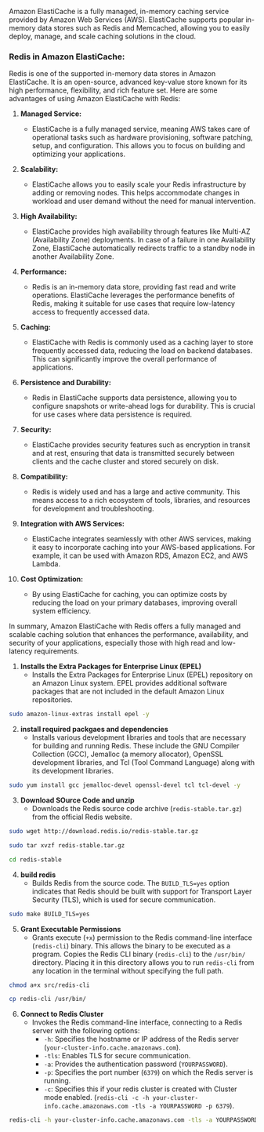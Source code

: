 Amazon ElastiCache is a fully managed, in-memory caching service provided by Amazon Web Services (AWS). ElastiCache supports popular in-memory data stores such as Redis and Memcached, allowing you to easily deploy, manage, and scale caching solutions in the cloud.

### Redis in Amazon ElastiCache:

Redis is one of the supported in-memory data stores in Amazon ElastiCache. It is an open-source, advanced key-value store known for its high performance, flexibility, and rich feature set. Here are some advantages of using Amazon ElastiCache with Redis:

1. **Managed Service:**
   - ElastiCache is a fully managed service, meaning AWS takes care of operational tasks such as hardware provisioning, software patching, setup, and configuration. This allows you to focus on building and optimizing your applications.

2. **Scalability:**
   - ElastiCache allows you to easily scale your Redis infrastructure by adding or removing nodes. This helps accommodate changes in workload and user demand without the need for manual intervention.

3. **High Availability:**
   - ElastiCache provides high availability through features like Multi-AZ (Availability Zone) deployments. In case of a failure in one Availability Zone, ElastiCache automatically redirects traffic to a standby node in another Availability Zone.

4. **Performance:**
   - Redis is an in-memory data store, providing fast read and write operations. ElastiCache leverages the performance benefits of Redis, making it suitable for use cases that require low-latency access to frequently accessed data.

5. **Caching:**
   - ElastiCache with Redis is commonly used as a caching layer to store frequently accessed data, reducing the load on backend databases. This can significantly improve the overall performance of applications.

6. **Persistence and Durability:**
   - Redis in ElastiCache supports data persistence, allowing you to configure snapshots or write-ahead logs for durability. This is crucial for use cases where data persistence is required.

7. **Security:**
   - ElastiCache provides security features such as encryption in transit and at rest, ensuring that data is transmitted securely between clients and the cache cluster and stored securely on disk.

8. **Compatibility:**
   - Redis is widely used and has a large and active community. This means access to a rich ecosystem of tools, libraries, and resources for development and troubleshooting.

9. **Integration with AWS Services:**
   - ElastiCache integrates seamlessly with other AWS services, making it easy to incorporate caching into your AWS-based applications. For example, it can be used with Amazon RDS, Amazon EC2, and AWS Lambda.

10. **Cost Optimization:**
    - By using ElastiCache for caching, you can optimize costs by reducing the load on your primary databases, improving overall system efficiency.

In summary, Amazon ElastiCache with Redis offers a fully managed and scalable caching solution that enhances the performance, availability, and security of your applications, especially those with high read and low-latency requirements.


1. **Installs the Extra Packages for Enterprise Linux (EPEL)**
   - Installs the Extra Packages for Enterprise Linux (EPEL) repository on an Amazon Linux system. EPEL provides additional software packages that are not included in the default Amazon Linux repositories.

```bash
sudo amazon-linux-extras install epel -y
```

2. **install required packgaes and dependencies**
   - Installs various development libraries and tools that are necessary for building and running Redis. These include the GNU Compiler Collection (GCC), Jemalloc (a memory allocator), OpenSSL development libraries, and Tcl (Tool Command Language) along with its development libraries.

```bash
sudo yum install gcc jemalloc-devel openssl-devel tcl tcl-devel -y
```   
   

3. **Download SOurce Code and unzip**
   - Downloads the Redis source code archive (`redis-stable.tar.gz`) from the official Redis website.
   
```bash
sudo wget http://download.redis.io/redis-stable.tar.gz
```
```bash
sudo tar xvzf redis-stable.tar.gz
```

```bash
cd redis-stable
```

4. **build redis**
   - Builds Redis from the source code. The `BUILD_TLS=yes` option indicates that Redis should be built with support for Transport Layer Security (TLS), which is used for secure communication.

```bash
sudo make BUILD_TLS=yes
```

5. **Grant Executable Permissions**
   - Grants execute (`+x`) permission to the Redis command-line interface (`redis-cli`) binary. This allows the binary to be executed as a program. Copies the Redis CLI binary (`redis-cli`) to the `/usr/bin/` directory. Placing it in this directory allows you to run `redis-cli` from any location in the terminal without specifying the full path.

```bash
chmod a+x src/redis-cli
```

```bash
cp redis-cli /usr/bin/
```


6. **Connect to Redis Cluster**
   - Invokes the Redis command-line interface, connecting to a Redis server with the following options:
     - `-h`: Specifies the hostname or IP address of the Redis server (`your-cluster-info.cache.amazonaws.com`).
     - `-tls`: Enables TLS for secure communication.
     - `-a`: Provides the authentication password (`YOURPASSWORD`).
     - `-p`: Specifies the port number (`6379`) on which the Redis server is running.
     - `-c`: Specifies this if your redis cluster is created with Cluster mode enabled. (`redis-cli -c -h your-cluster-info.cache.amazonaws.com -tls -a YOURPASSWORD -p 6379`).
	 
```bash
redis-cli -h your-cluster-info.cache.amazonaws.com -tls -a YOURPASSWORD -p 6379
```
